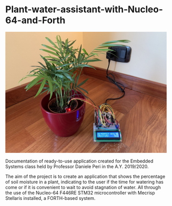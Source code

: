 # Plant-water-assistant-with-Nucleo-64-and-Forth

![Alt text](/setup.jpg?raw=true)

Documentation of ready-to-use application created for the Embedded Systems class held by Professor Daniele Peri in the A.Y. 2019/2020.

The aim of the project is to create an application that shows the percentage of soil moisture in a plant, indicating to the user if the time for watering has come or if it is convenient to wait to avoid stagnation of water.
All through the use of the Nucleo-64 F446RE STM32 microcontroller with Mecrisp Stellaris installed, a FORTH-based system.

